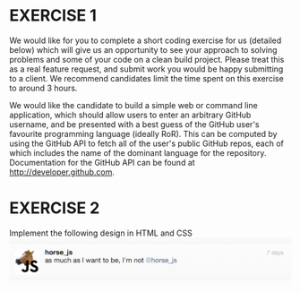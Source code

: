EXERCISE 1
==========
We would like for you to complete a short coding exercise for us (detailed below) which will give us an opportunity to see your approach to solving problems and some of your code on a clean build project. Please treat this as a real feature request, and submit work you would be happy submitting to a client. We recommend candidates limit the time spent on this exercise to around 3 hours.

We would like the candidate to build a simple web or command line application, which should allow users to enter an arbitrary GitHub username, and be presented with a best guess of the GitHub user's favourite programming language (ideally RoR).
This can be computed by using the GitHub API to fetch all of the user's public GitHub repos, each of which includes the name of the dominant language for the repository.
Documentation for the GitHub API can be found at http://developer.github.com.

EXERCISE 2
==========
Implement the following design in HTML and CSS
![](horse-template.png "Horse")
